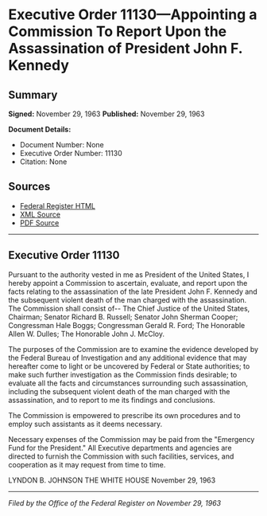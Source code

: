 # Executive Order 11130—Appointing a Commission To Report Upon the Assassination of President John F. Kennedy

## Summary

**Signed:** November 29, 1963
**Published:** November 29, 1963

**Document Details:**
- Document Number: None
- Executive Order Number: 11130
- Citation: None

## Sources
- [Federal Register HTML](https://www.presidency.ucsb.edu/documents/executive-order-11130-appointing-commission-report-upon-the-assassination-president-john-f)
- [XML Source](None)
- [PDF Source](None)

---

## Executive Order 11130

Pursuant to the authority vested in me as President of the United States, I hereby appoint a Commission to ascertain, evaluate, and report upon the facts relating to the assassination of the late President John F. Kennedy and the subsequent violent death of the man charged with the assassination. The Commission shall consist of--
The Chief Justice of the United States, Chairman;
Senator Richard B. Russell;
Senator John Sherman Cooper;
Congressman Hale Boggs;
Congressman Gerald R. Ford;
The Honorable Allen W. Dulles;
The Honorable John J. McCloy.

The purposes of the Commission are to examine the evidence developed by the Federal Bureau of Investigation and any additional evidence that may hereafter come to light or be uncovered by Federal or State authorities; to make such further investigation as the Commission finds desirable; to evaluate all the facts and circumstances surrounding such assassination, including the subsequent violent death of the man charged with the assassination, and to report to me its findings and conclusions.

The Commission is empowered to prescribe its own procedures and to employ such assistants as it deems necessary.

Necessary expenses of the Commission may be paid from the "Emergency Fund for the President."
All Executive departments and agencies are directed to furnish the Commission with such facilities, services, and cooperation as it may request from time to time.

LYNDON B. JOHNSON
THE WHITE HOUSE
November 29, 1963

---

*Filed by the Office of the Federal Register on November 29, 1963*
